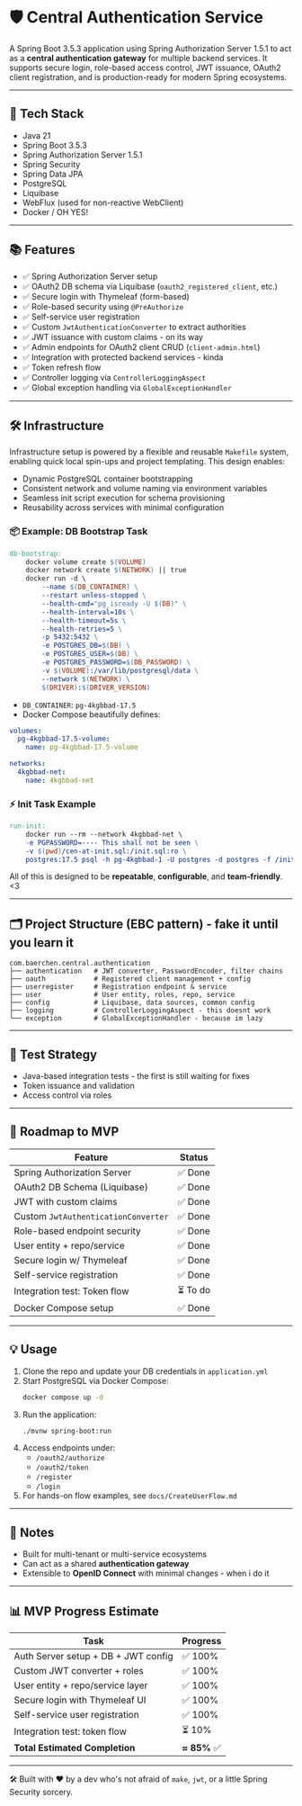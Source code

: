 # 🛡 Central Authentication Service

A Spring Boot 3.5.3 application using Spring Authorization Server 1.5.1 to act as a **central authentication gateway** for multiple backend services. It supports secure login, role-based access control, JWT issuance, OAuth2 client registration, and is production-ready for modern Spring ecosystems.

---

## 🚀 Tech Stack

- Java 21
- Spring Boot 3.5.3
- Spring Authorization Server 1.5.1
- Spring Security
- Spring Data JPA
- PostgreSQL
- Liquibase
- WebFlux (used for non-reactive WebClient)
- Docker / OH YES!

---

## 📚 Features

- ✅ Spring Authorization Server setup
- ✅ OAuth2 DB schema via Liquibase (`oauth2_registered_client`, etc.)
- ✅ Secure login with Thymeleaf (form-based)
- ✅ Role-based security using `@PreAuthorize`
- ✅ Self-service user registration
- ✅ Custom `JwtAuthenticationConverter` to extract authorities
- ✅ JWT issuance with custom claims  - on its way
- ✅ Admin endpoints for OAuth2 client CRUD (`client-admin.html`)
- ✅ Integration with protected backend services - kinda
- ✅ Token refresh flow
- ✅ Controller logging via `ControllerLoggingAspect`
- ✅ Global exception handling via `GlobalExceptionHandler`

---

## 🛠 Infrastructure

Infrastructure setup is powered by a flexible and reusable `Makefile` system, enabling quick local spin-ups and project templating. This design enables:

- Dynamic PostgreSQL container bootstrapping
- Consistent network and volume naming via environment variables
- Seamless init script execution for schema provisioning
- Reusability across services with minimal configuration

### 📦 Example: DB Bootstrap Task

```makefile
db-bootstrap: 
	docker volume create $(VOLUME)
	docker network create $(NETWORK) || true
	docker run -d \
		--name $(DB_CONTAINER) \
		--restart unless-stopped \
		--health-cmd="pg_isready -U $(DB)" \
		--health-interval=10s \
		--health-timeout=5s \
		--health-retries=5 \
		-p 5432:5432 \
		-e POSTGRES_DB=$(DB) \
		-e POSTGRES_USER=$(DB) \
		-e POSTGRES_PASSWORD=$(DB_PASSWORD) \
		-v $(VOLUME):/var/lib/postgresql/data \
		--network $(NETWORK) \
		$(DRIVER):$(DRIVER_VERSION)
```

- `DB_CONTAINER`: `pg-4kgbbad-17.5`
- Docker Compose beautifully defines:
```yaml
volumes:
  pg-4kgbbad-17.5-volume:
    name: pg-4kgbbad-17.5-volume

networks:
  4kgbbad-net:
    name: 4kgbbad-net
```

### ⚡ Init Task Example

```makefile
run-init:
	docker run --rm --network 4kgbbad-net \
	-e PGPASSWORD=---- This shall not be seen \
	-v $(pwd)/cen-at-init.sql:/init.sql:ro \
	postgres:17.5 psql -h pg-4kgbbad-1 -U postgres -d postgres -f /init.sql
```

All of this is designed to be **repeatable**, **configurable**, and **team-friendly**. <3

---

## 🗂️ Project Structure (EBC pattern) - fake it until you learn it

```
com.baerchen.central.authentication
├── authentication   # JWT converter, PasswordEncoder, filter chains
├── oauth            # Registered client management + config
├── userregister     # Registration endpoint & service
├── user             # User entity, roles, repo, service
├── config           # Liquibase, data sources, common config
├── logging          # ControllerLoggingAspect - this doesnt work
└── exception        # GlobalExceptionHandler - because im lazy 
```

---

## 🧪 Test Strategy

- Java-based integration tests  - the first is still waiting for fixes
- Token issuance and validation
- Access control via roles

---

## 🧭 Roadmap to MVP

| Feature                            | Status |
|------------------------------------|--------|
| Spring Authorization Server        | ✅ Done |
| OAuth2 DB Schema (Liquibase)       | ✅ Done |
| JWT with custom claims             | ✅ Done |
| Custom `JwtAuthenticationConverter`| ✅ Done |
| Role-based endpoint security       | ✅ Done |
| User entity + repo/service         | ✅ Done |
| Secure login w/ Thymeleaf          | ✅ Done |
| Self-service registration          | ✅ Done |
| Integration test: Token flow       | ⏳ To do |
| Docker Compose setup               | ✅ Done |

---

## 💡 Usage

1. Clone the repo and update your DB credentials in `application.yml`
2. Start PostgreSQL via Docker Compose:
   ```bash
   docker compose up -d
   ```
3. Run the application:
   ```bash
   ./mvnw spring-boot:run
   ```
4. Access endpoints under:
   - `/oauth2/authorize`
   - `/oauth2/token`
   - `/register`
   - `/login`
5. For hands-on flow examples, see `docs/CreateUserFlow.md`

---

## 🧠 Notes

- Built for multi-tenant or multi-service ecosystems
- Can act as a shared **authentication gateway**
- Extensible to **OpenID Connect** with minimal changes - when i do it

---

## 📊 MVP Progress Estimate

| Task                                 | Progress |
|--------------------------------------|----------|
| Auth Server setup + DB + JWT config  | ✅ 100%   |
| Custom JWT converter + roles         | ✅ 100%   |
| User entity + repo/service layer     | ✅ 100%   |
| Secure login with Thymeleaf UI       | ✅ 100%   |
| Self-service user registration       | ✅ 100%   |
| Integration test: token flow         | ⏳ 10%    |
| **Total Estimated Completion**       | **≈ 85%** ✅ |

---

🛠️ Built with ♥ by a dev who's not afraid of `make`, `jwt`, or a little Spring Security sorcery.
